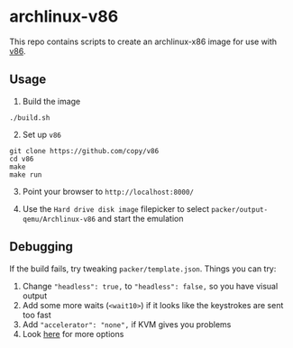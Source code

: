 archlinux-v86
=============

This repo contains scripts to create an archlinux-x86 image for use with [v86](https://github.com/copy/v86/).

## Usage

1. Build the image
```
./build.sh
```

2. Set up `v86`
```
git clone https://github.com/copy/v86
cd v86
make
make run
```

3. Point your browser to `http://localhost:8000/`

4. Use the `Hard drive disk image` filepicker to select `packer/output-qemu/Archlinux-v86` and start the emulation


## Debugging

If the build fails, try tweaking `packer/template.json`. Things you can try:

1. Change `"headless": true,` to `"headless": false,` so you have visual output
2. Add some more waits (`<wait10>`) if it looks like the keystrokes are sent too fast
3. Add `"accelerator": "none",` if KVM gives you problems
4. Look [here](https://www.packer.io/docs/builders/qemu.html) for more options
